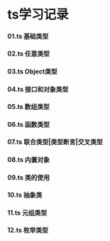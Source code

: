 # ts学习记录

#### 01.ts 基础类型
#### 02.ts 任意类型
#### 03.ts Object类型
#### 04.ts 接口和对象类型
#### 05.ts 数组类型
#### 06.ts 函数类型
#### 07.ts 联合类型|类型断言|交叉类型
#### 08.ts 内置对象
#### 09.ts 类的使用
#### 10.ts 抽象类
#### 11.ts 元组类型
#### 12.ts 枚举类型
